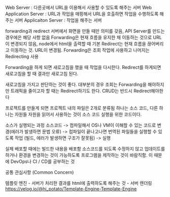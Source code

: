 Web Server : 다른곳에서 URL을 이용해서 사용할 수 있도록 해주는 서버
Web Application Server : URL과 작업을 매핑해서 URL을 호출하면 작업을 수행하도록 해주는 서버
Applicaiton Server : 작업을 해주는 서버

forwarding과 redirect
서버에서 화면을 만들 때만 의미를 갖음, API Server를 만드는 경우에은 해당 사항 없음
Forwarding은 현재 흐름을 유지한 채 이동하는 것으로 URL이 변경되지 않음, node에서 html을 출력할 때 기본
Redirect는 현재 흐름을 끊어버리고 이동하는 것. URL이 변경됨.
Forwarding은 조회 작업에 사용하고 나머지는 Redirecting 사용

Forwarding을 하게 되면 새로고침을 했을 때 작업을 다시한다.
Redirect를 하게되면 새로고침을 할 때 결과만 새로고침 된다.

새로고침을 가지고 판단하는 것이 좋다.
대부분의 경우 조회는 Forwarding을 해야하지만 트래픽을 줄이고자 할 때는 Redirect하기도 한다.
CRUD는 반드시 Redirect해야한다

프로젝트를 만들게 되면 프로젝트 내의 파일은 2개로 분류됨
하나는 소스 코드, 다른 하나는 자원들
자원을 읽어서 사용하는 것이 소스 코드 실행을 위한 코드이다.

소스가 실행되는 과정
소스코드 -> 컴파일해서 OS나 VM이 이해할 수 있는 코드로 변경(에러가 발생하면 문법 오류) -> 컴파일이 끝나고나면 번역된 파일들을 실행할 수 있도록 작업 (빌드, 에러가 발생하면 구조가 잘못됨) -> 실행

실제 배포할 때에는 빌드한 내용을 배포함
소스코드를 되도록 수정하지 않고 업데이트를 하거나 환경을 변경하는 것이 가능하도록 프로그램을 제작하는 것이 바람직함.
이 때문에 DevOps나 CI / CD를 공부하는 것

공통 관심사항 (Common Concern)

템플릿 엔진 - 서버가 처리한 결과를 html에 출력하도록 해주는 것 - 서버 렌더링
https://velog.io/@hi_potato/Template-Engine-Template-Engine